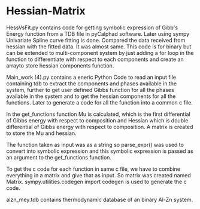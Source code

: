 # Hessian-Matrix
HessVsFit.py contains code for getting symbolic expression of Gibb's Energy function from a TDB file in pyCalphad software. Later using sympy Univariate Spline curve fitting is done. Compared the data received from hessian with the fitted data. It was almost same. This code is for binary but can be extended to multi-component system by just adding a for loop in the function to differentiate with respect to each components and create an arrayto store hessian components function.

Main_work (4).py contains a eneric Python Code to read an input file containing tdb to extract the components and phases available in the system, further to get user defined Gibbs function for all the phases available in the system and to get the hessian components for all the functions. Later to generate a code for all the
function into a common c file. 

In the get_functions function Mu is calculated, which is the first differential of Gibbs energy with respect to composition and Hessian which is double differential of Gibbs energy with respect to composition. A matrix is created to store the Mu and hessian. 

The function taken as input was as a string so  parse_expr() was used to convert into symbolic expression and this symbolic expression is passed as an argument to the get_functions function.

To get the c code for each function in same c file, we have to combine everything in a matrix and give that as input. So matrix was created named Matrix. 
sympy.utilities.codegen import codegen is used to generate the c code.

alzn_mey.tdb contains thermodynamic database of an binary Al-Zn system.


